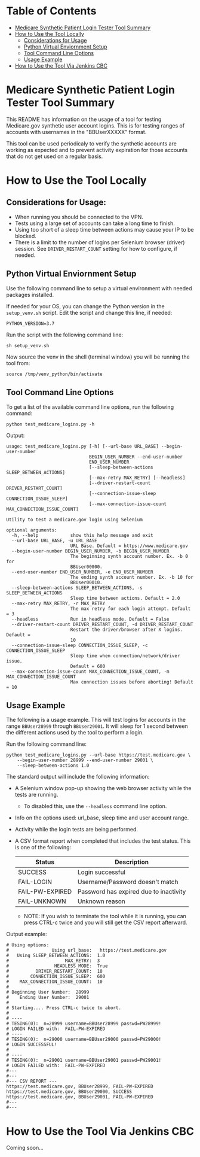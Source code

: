 # Table of Contents

- [Medicare Synthetic Patient Login Tester Tool Summary](#summary)
- [How to Use the Tool Locally](#localusage)
  - [Considerations for Usage](#localusage1)
  - [Python Virtual Enviornment Setup](#localusage2)
  - [Tool Command Line Options](#localusage3)
  - [Usage Example](#localusage4)
- [How to Use the Tool Via Jenkins CBC](#cbcusage)


# Medicare Synthetic Patient Login Tester Tool Summary<a id="summary"></a>

This README has information on the usage of a tool for testing Medicare.gov synthetic user account logins. This is for testing ranges of accounts with usernames in the "BBUserXXXXX" format.

This tool can be used periodicaly to verify the synthetic accounts are working as expected and to prevent activity expiration for those accounts that do not get used on a regular basis.

# How to Use the Tool Locally<a id="localusage"></a>

## Considerations for Usage:<a id="localusage1"></a>
- When running you should be connected to the VPN.
- Tests using a large set of accounts can take a long time to finish.
- Using too short of a sleep time between actions may cause your IP to be blocked.
- There is a limit to the number of logins per Selenium browser (driver) session. See `DRIVER_RESTART_COUNT` setting for how to configure, if needed.

## Python Virtual Enviornment Setup<a id="localusag2"></a>

Use the following command line to setup a virtual environment with needed packages installed.

If needed for your OS, you can change the Python version in the `setup_venv.sh` script. Edit the script and change this line, if needed:

```
PYTHON_VERSION=3.7
```

Run the script with the following command line:

```
sh setup_venv.sh
```

Now source the venv in the shell (terminal window) you will be running the tool from: 

```
source /tmp/venv_python/bin/activate
```

## Tool Command Line Options<a id="localusage3"></a>

To get a list of the available command line options, run the following command:

```
python test_medicare_logins.py -h
```
Output:
```
usage: test_medicare_logins.py [-h] [--url-base URL_BASE] --begin-user-number
                               BEGIN_USER_NUMBER --end-user-number
                               END_USER_NUMBER
                               [--sleep-between-actions SLEEP_BETWEEN_ACTIONS]
                               [--max-retry MAX_RETRY] [--headless]
                               [--driver-restart-count DRIVER_RESTART_COUNT]
                               [--connection-issue-sleep CONNECTION_ISSUE_SLEEP]
                               [--max-connection-issue-count MAX_CONNECTION_ISSUE_COUNT]

Utility to test a medicare.gov login using Selenium

optional arguments:
  -h, --help            show this help message and exit
  --url-base URL_BASE, -u URL_BASE
                        URL Base. Default = https://www.medicare.gov
  --begin-user-number BEGIN_USER_NUMBER, -b BEGIN_USER_NUMBER
                        The beginning synth account number. Ex. -b 0 for
                        BBUser00000.
  --end-user-number END_USER_NUMBER, -e END_USER_NUMBER
                        The ending synth account number. Ex. -b 10 for
                        BBUser00010.
  --sleep-between-actions SLEEP_BETWEEN_ACTIONS, -s SLEEP_BETWEEN_ACTIONS
                        Sleep time between actions. Default = 2.0
  --max-retry MAX_RETRY, -r MAX_RETRY
                        The max retry for each login attempt. Default = 3
  --headless            Run in headless mode. Default = False
  --driver-restart-count DRIVER_RESTART_COUNT, -d DRIVER_RESTART_COUNT
                        Restart the driver/browser after X logins. Default =
                        10
  --connection-issue-sleep CONNECTION_ISSUE_SLEEP, -c CONNECTION_ISSUE_SLEEP
                        Sleep time when connection/network/driver issue.
                        Default = 600
  --max-connection-issue-count MAX_CONNECTION_ISSUE_COUNT, -m MAX_CONNECTION_ISSUE_COUNT
                        Max connection issues before aborting! Default = 10
```

## Usage Example<a id="localusage4"></a>

The following is a usage example. This will test logins for accounts in the range `BBUser28999` through `BBUser29001`. It will sleep for 1 second between the different actions used by the tool to perform a login.

Run the following command line:
```
python test_medicare_logins.py --url-base https://test.medicare.gov \
    --begin-user-number 28999 --end-user-number 29001 \
    --sleep-between-actions 1.0 
```


The standard output will include the following information:
- A Selenium window pop-up showing the web browser activity while the tests are running.
  - To disabled this, use the `--headless` command line option.
- Info on the options used: url_base, sleep time and user account range.
- Activity while the login tests are being performed.
- A CSV format report when completed that includes the test status. This is one of the following:

  | Status | Description |
  | ------- |----------- |
  | SUCCESS | Login successful |
  | FAIL-LOGIN | Username/Password doesn't match | 
  | FAIL-PW-EXPIRED | Password has expired due to inactivity |
  | FAIL-UNKNOWN  | Unknown reason |
  - NOTE: If you wish to terminate the tool while it is running, you can press CTRL-c twice and you will still get the CSV report afterward. 

Output example:
```
# Using options: 
#                Using url_base:   https://test.medicare.gov
#   Using SLEEP_BETWEEN_ACTIONS:  1.0
#                     MAX_RETRY:  3
#                 HEADLESS_MODE:  True
#          DRIVER_RESTART_COUNT:  10
#        CONNECTION_ISSUE_SLEEP:  600
#    MAX_CONNECTION_ISSUE_COUNT:  10
#
# Beginning User Number:  28999
#    Ending User Number:  29001
#
# Starting.... Press CTRL-c twice to abort.
#
# ----
# TESING(0):  n=28999 username=BBUser28999 passwd=PW28999!
# LOGIN FAILED with:  FAIL-PW-EXPIRED
# ----
# TESING(0):  n=29000 username=BBUser29000 passwd=PW29000!
# LOGIN SUCCESSFUL!
#
# ----
# TESING(0):  n=29001 username=BBUser29001 passwd=PW29001!
# LOGIN FAILED with:  FAIL-PW-EXPIRED
#---
#---
#--- CSV REPORT ---
https://test.medicare.gov, BBUser28999, FAIL-PW-EXPIRED
https://test.medicare.gov, BBUser29000, SUCCESS
https://test.medicare.gov, BBUser29001, FAIL-PW-EXPIRED
#---
#---
```

# How to Use the Tool Via Jenkins CBC<a id="cbcusage"></a>

Coming soon...